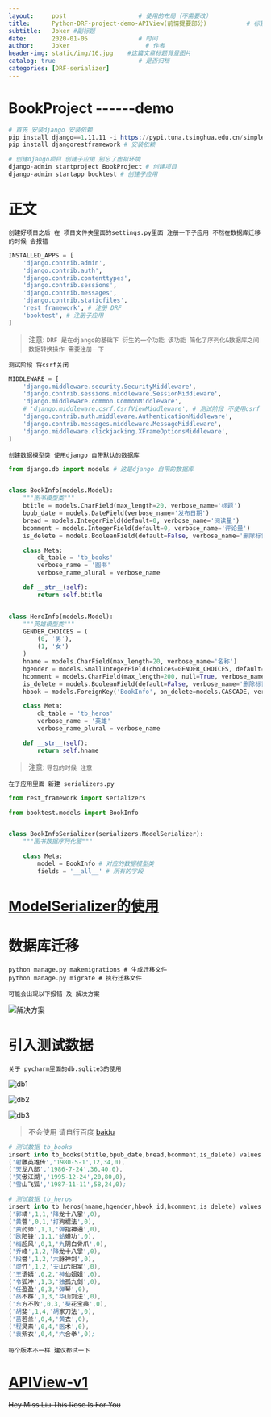 ```yaml
---
layout:     post                    # 使用的布局（不需要改）
title:      Python-DRF-project-demo-APIView(前情提要部分)           # 标题 
subtitle:   Joker #副标题
date:       2020-01-05              # 时间
author:     Joker                     # 作者
header-img: static/img/16.jpg    #这篇文章标题背景图片
catalog: true                       # 是否归档
categories: [DRF-serializer]
---
```


# BookProject ------demo

```s
# 首先 安装django 安装依赖
pip install django==1.11.11 -i https://pypi.tuna.tsinghua.edu.cn/simple # 安装django
pip install djangorestframework # 安装依赖

# 创建django项目 创建子应用 别忘了虚拟环境
django-admin startproject BookProject # 创建项目
django-admin startapp booktest # 创建子应用

```

# 正文

`创建好项目之后 在 项目文件夹里面的settings.py里面 注册一下子应用 不然在数据库迁移的时候 会报错`
```python
INSTALLED_APPS = [
    'django.contrib.admin',
    'django.contrib.auth',
    'django.contrib.contenttypes',
    'django.contrib.sessions',
    'django.contrib.messages',
    'django.contrib.staticfiles',
    'rest_framework', # 注册 DRF
    'booktest', # 注册子应用
]
```

> 注意: `DRF 是在django的基础下 衍生的一个功能 该功能 简化了序列化&数据库之间数据转换操作 需要注册一下`

`测试阶段 将csrf关闭`

```python
MIDDLEWARE = [
    'django.middleware.security.SecurityMiddleware',
    'django.contrib.sessions.middleware.SessionMiddleware',
    'django.middleware.common.CommonMiddleware',
    # 'django.middleware.csrf.CsrfViewMiddleware', # 测试阶段 不使用csrf
    'django.contrib.auth.middleware.AuthenticationMiddleware',
    'django.contrib.messages.middleware.MessageMiddleware',
    'django.middleware.clickjacking.XFrameOptionsMiddleware',
]
```

`创建数据模型类 使用django 自带默认的数据库`

```python
from django.db import models # 这是django 自带的数据库


class BookInfo(models.Model):
    """图书模型类"""
    btitle = models.CharField(max_length=20, verbose_name='标题')
    bpub_date = models.DateField(verbose_name='发布日期')
    bread = models.IntegerField(default=0, verbose_name='阅读量')
    bcomment = models.IntegerField(default=0, verbose_name='评论量')
    is_delete = models.BooleanField(default=False, verbose_name='删除标记')

    class Meta:
        db_table = 'tb_books'
        verbose_name = '图书'
        verbose_name_plural = verbose_name

    def __str__(self):
        return self.btitle


class HeroInfo(models.Model):
    """英雄模型类"""
    GENDER_CHOICES = (
        (0, '男'),
        (1, '女')
    )
    hname = models.CharField(max_length=20, verbose_name='名称')
    hgender = models.SmallIntegerField(choices=GENDER_CHOICES, default=0, verbose_name='性别')
    hcomment = models.CharField(max_length=200, null=True, verbose_name='备注')
    is_delete = models.BooleanField(default=False, verbose_name='删除标记')
    hbook = models.ForeignKey('BookInfo', on_delete=models.CASCADE, verbose_name='所属图书')

    class Meta:
        db_table = 'tb_heros'
        verbose_name = '英雄'
        verbose_name_plural = verbose_name

    def __str__(self):
        return self.hname

```

> 注意: `导包的时候 注意`

`在子应用里面 新建 serializers.py`

```python
from rest_framework import serializers

from booktest.models import BookInfo


class BookInfoSerializer(serializers.ModelSerializer):
    """图书数据序列化器"""

    class Meta:
        model = BookInfo # 对应的数据模型类
        fields = '__all__' # 所有的字段

```

# [ModelSerializer的使用](https://joker-j-o.github.io/python/django/2020/01/06/DRF-ModelSerializer.html)

# 数据库迁移

```shell
python manage.py makemigrations # 生成迁移文件
python manage.py migrate # 执行迁移文件
```

`可能会出现以下报错 及 解决方案`

![解决方案](/static/img/pycharm-items.png)

# 引入测试数据

`关于 pycharm里面的db.sqlite3的使用`

![db1](/static/img/django-db1.png)

![db2](/static/img/django-db2.png)

![db3](/static/img/django-db3.png)

> 不会使用 请自行百度 [baidu](https://www.baidu.com)

```s
# 测试数据 tb_books
insert into tb_books(btitle,bpub_date,bread,bcomment,is_delete) values
('射雕英雄传','1980-5-1',12,34,0),
('天龙八部','1986-7-24',36,40,0),
('笑傲江湖','1995-12-24',20,80,0),
('雪山飞狐','1987-11-11',58,24,0);

# 测试数据 tb_heros
insert into tb_heros(hname,hgender,hbook_id,hcomment,is_delete) values
('郭靖',1,1,'降龙十八掌',0),
('黄蓉',0,1,'打狗棍法',0),
('黄药师',1,1,'弹指神通',0),
('欧阳锋',1,1,'蛤蟆功',0),
('梅超风',0,1,'九阴白骨爪',0),
('乔峰',1,2,'降龙十八掌',0),
('段誉',1,2,'六脉神剑',0),
('虚竹',1,2,'天山六阳掌',0),
('王语嫣',0,2,'神仙姐姐',0),
('令狐冲',1,3,'独孤九剑',0),
('任盈盈',0,3,'弹琴',0),
('岳不群',1,3,'华山剑法',0),
('东方不败',0,3,'葵花宝典',0),
('胡斐',1,4,'胡家刀法',0),
('苗若兰',0,4,'黄衣',0),
('程灵素',0,4,'医术',0),
('袁紫衣',0,4,'六合拳',0);
```

`每个版本不一样 建议都试一下`

# [APIView-v1](https://joker-j-o.github.io/drf-serializer/2020/01/06/01DRF-APIView(%E7%BC%96%E5%86%99views).html)


~~Hey Miss Liu This Rose Is For You~~